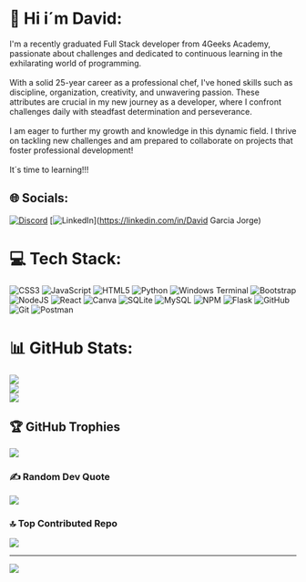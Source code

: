 # 💫 Hi i´m David:
 I'm a recently graduated Full Stack developer from 4Geeks Academy, passionate about challenges and dedicated to continuous learning in the exhilarating world of programming.<br><br>With a solid 25-year career as a professional chef, I've honed skills such as discipline, organization, creativity, and unwavering passion. These attributes are crucial in my new journey as a developer, where I confront challenges daily with steadfast determination and perseverance.<br><br>I am eager to further my growth and knowledge in this dynamic field. I thrive on tackling new challenges and am prepared to collaborate on projects that foster professional development!<br><br> It´s time to learning!!!


## 🌐 Socials:
[![Discord](https://img.shields.io/badge/Discord-%237289DA.svg?logo=discord&logoColor=white)](https://discord.gg/xefdavid) [![LinkedIn](https://img.shields.io/badge/LinkedIn-%230077B5.svg?logo=linkedin&logoColor=white)](https://linkedin.com/in/David Garcia Jorge) 

# 💻 Tech Stack:
![CSS3](https://img.shields.io/badge/css3-%231572B6.svg?style=for-the-badge&logo=css3&logoColor=white) ![JavaScript](https://img.shields.io/badge/javascript-%23323330.svg?style=for-the-badge&logo=javascript&logoColor=%23F7DF1E) ![HTML5](https://img.shields.io/badge/html5-%23E34F26.svg?style=for-the-badge&logo=html5&logoColor=white) ![Python](https://img.shields.io/badge/python-3670A0?style=for-the-badge&logo=python&logoColor=ffdd54) ![Windows Terminal](https://img.shields.io/badge/Windows%20Terminal-%234D4D4D.svg?style=for-the-badge&logo=windows-terminal&logoColor=white) ![Bootstrap](https://img.shields.io/badge/bootstrap-%238511FA.svg?style=for-the-badge&logo=bootstrap&logoColor=white) ![NodeJS](https://img.shields.io/badge/node.js-6DA55F?style=for-the-badge&logo=node.js&logoColor=white) ![React](https://img.shields.io/badge/react-%2320232a.svg?style=for-the-badge&logo=react&logoColor=%2361DAFB) ![Canva](https://img.shields.io/badge/Canva-%2300C4CC.svg?style=for-the-badge&logo=Canva&logoColor=white) ![SQLite](https://img.shields.io/badge/sqlite-%2307405e.svg?style=for-the-badge&logo=sqlite&logoColor=white) ![MySQL](https://img.shields.io/badge/mysql-4479A1.svg?style=for-the-badge&logo=mysql&logoColor=white) ![NPM](https://img.shields.io/badge/NPM-%23CB3837.svg?style=for-the-badge&logo=npm&logoColor=white) ![Flask](https://img.shields.io/badge/flask-%23000.svg?style=for-the-badge&logo=flask&logoColor=white) ![GitHub](https://img.shields.io/badge/github-%23121011.svg?style=for-the-badge&logo=github&logoColor=white) ![Git](https://img.shields.io/badge/git-%23F05033.svg?style=for-the-badge&logo=git&logoColor=white) ![Postman](https://img.shields.io/badge/Postman-FF6C37?style=for-the-badge&logo=postman&logoColor=white)
# 📊 GitHub Stats:
![](https://github-readme-stats.vercel.app/api?username=XefDavid&theme=merko&hide_border=false&include_all_commits=true&count_private=true)<br/>
![](https://github-readme-streak-stats.herokuapp.com/?user=XefDavid&theme=merko&hide_border=false)<br/>
![](https://github-readme-stats.vercel.app/api/top-langs/?username=XefDavid&theme=merko&hide_border=false&include_all_commits=true&count_private=true&layout=compact)

## 🏆 GitHub Trophies
![](https://github-profile-trophy.vercel.app/?username=XefDavid&theme=radical&no-frame=false&no-bg=true&margin-w=4)

### ✍️ Random Dev Quote
![](https://quotes-github-readme.vercel.app/api?type=horizontal&theme=radical)

### 🔝 Top Contributed Repo
![](https://github-contributor-stats.vercel.app/api?username=XefDavid&limit=5&theme=dark&combine_all_yearly_contributions=true)

---
[![](https://visitcount.itsvg.in/api?id=XefDavid&icon=0&color=0)](https://visitcount.itsvg.in)

<!-- Proudly created with GPRM ( https://gprm.itsvg.in ) -->
